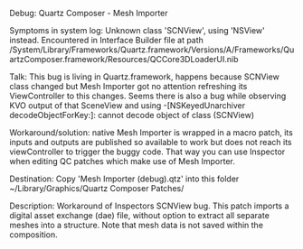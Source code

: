 Debug: Quartz Composer - Mesh Importer

Symptoms in system log: Unknown class 'SCNView', using 'NSView' instead. Encountered in Interface Builder file at path
/System/Library/Frameworks/Quartz.framework/Versions/A/Frameworks/QuartzComposer.framework/Resources/QCCore3DLoaderUI.nib

Talk: This bug is living in Quartz.framework, happens because SCNView class changed but Mesh Importer got no attention refreshing its ViewController to this changes.
Seems there is also a bug while observing KVO output of that SceneView and using -[NSKeyedUnarchiver decodeObjectForKey:]: cannot decode object of class (SCNView)

Workaround/solution: native Mesh Importer is wrapped in a macro patch, its inputs and outputs are published so available to work but does not reach its viewController to trigger the buggy code. That way you can use Inspector when editing QC patches which make use of Mesh Importer.

Destination:
Copy 'Mesh Importer (debug).qtz' into this folder ~/Library/Graphics/Quartz Composer Patches/

Description:
Workaround of Inspectors SCNView bug. 
This patch imports a digital asset exchange (dae) file, without option to extract all separate meshes into a structure.
Note that mesh data is not saved within the composition.